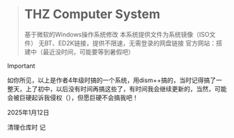 ># THZ Computer System
>基于微软的Windows操作系统修改
>本系统提供文件为系统镜像（ISO文件）
>无BT、ED2K链接，提供不限速，无需登录的网盘链接
>官方网站：搭建中（最近没时间，可能要等到暑假吧）

>[!IMPORTANT]
如你所见，以上是作者4年级时搞的一个系统，用dism++搞的，当时记得搞了一整天，上了初中，以后没有时间再搞这些了，有时间我会继续更新的，当然，可能会被巨硬起诉我侵权（），但愿巨硬不会搞我吧！

2025年1月12日

清理仓库时 记
